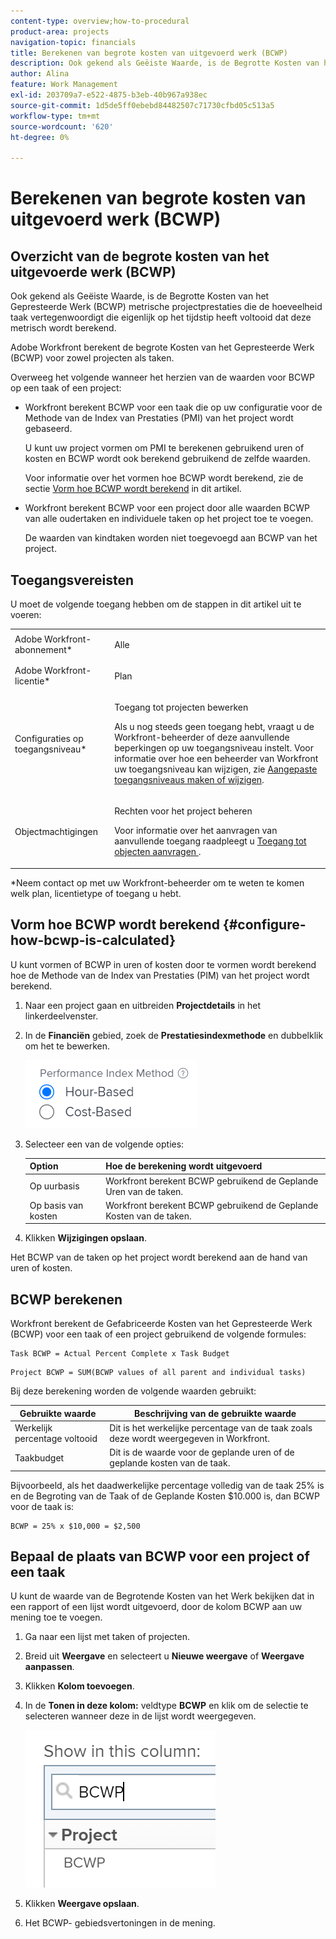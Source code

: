 ```yaml
---
content-type: overview;how-to-procedural
product-area: projects
navigation-topic: financials
title: Berekenen van begrote kosten van uitgevoerd werk (BCWP)
description: Ook gekend als Geëiste Waarde, is de Begrotte Kosten van het Gepresteerde Werk (BCWP) metrische projectprestaties die de hoeveelheid taak vertegenwoordigt die eigenlijk op het tijdstip heeft voltooid dat deze metrisch wordt berekend.
author: Alina
feature: Work Management
exl-id: 203709a7-e522-4875-b3eb-40b967a938ec
source-git-commit: 1d5de5ff0ebebd84482507c71730cfbd05c513a5
workflow-type: tm+mt
source-wordcount: '620'
ht-degree: 0%

---
```


# Berekenen van begrote kosten van uitgevoerd werk (BCWP)

## Overzicht van de begrote kosten van het uitgevoerde werk (BCWP)

Ook gekend als Geëiste Waarde, is de Begrotte Kosten van het Gepresteerde Werk (BCWP) metrische projectprestaties die de hoeveelheid taak vertegenwoordigt die eigenlijk op het tijdstip heeft voltooid dat deze metrisch wordt berekend.

Adobe Workfront berekent de begrote Kosten van het Gepresteerde Werk (BCWP) voor zowel projecten als taken.

Overweeg het volgende wanneer het herzien van de waarden voor BCWP op een taak of een project:

* Workfront berekent BCWP voor een taak die op uw configuratie voor de Methode van de Index van Prestaties (PMI) van het project wordt gebaseerd.

   U kunt uw project vormen om PMI te berekenen gebruikend uren of kosten en BCWP wordt ook berekend gebruikend de zelfde waarden.

   Voor informatie over het vormen hoe BCWP wordt berekend, zie de sectie [Vorm hoe BCWP wordt berekend](#configure-how-bcwp-is-calculated) in dit artikel.

* Workfront berekent BCWP voor een project door alle waarden BCWP van alle oudertaken en individuele taken op het project toe te voegen.

   De waarden van kindtaken worden niet toegevoegd aan BCWP van het project.

## Toegangsvereisten

U moet de volgende toegang hebben om de stappen in dit artikel uit te voeren:

<table style="table-layout:auto"> 
 <col> 
 <col> 
 <tbody> 
  <tr> 
   <td role="rowheader">Adobe Workfront-abonnement*</td> 
   <td> <p>Alle</p> </td> 
  </tr> 
  <tr> 
   <td role="rowheader">Adobe Workfront-licentie*</td> 
   <td> <p>Plan </p> </td> 
  </tr> 
  <tr> 
   <td role="rowheader">Configuraties op toegangsniveau*</td> 
   <td> <p>Toegang tot projecten bewerken</p> <p>Als u nog steeds geen toegang hebt, vraagt u de Workfront-beheerder of deze aanvullende beperkingen op uw toegangsniveau instelt. Voor informatie over hoe een beheerder van Workfront uw toegangsniveau kan wijzigen, zie <a href="../../../administration-and-setup/add-users/configure-and-grant-access/create-modify-access-levels.md" class="MCXref xref">Aangepaste toegangsniveaus maken of wijzigen</a>.</p> </td> 
  </tr> 
  <tr> 
   <td role="rowheader">Objectmachtigingen</td> 
   <td> <p>Rechten voor het project beheren</p> <p>Voor informatie over het aanvragen van aanvullende toegang raadpleegt u <a href="../../../workfront-basics/grant-and-request-access-to-objects/request-access.md" class="MCXref xref">Toegang tot objecten aanvragen </a>.</p> </td> 
  </tr> 
 </tbody> 
</table>

&#42;Neem contact op met uw Workfront-beheerder om te weten te komen welk plan, licentietype of toegang u hebt.

## Vorm hoe BCWP wordt berekend {#configure-how-bcwp-is-calculated}

U kunt vormen of BCWP in uren of kosten door te vormen wordt berekend hoe de Methode van de Index van Prestaties (PIM) van het project wordt berekend.

1. Naar een project gaan en uitbreiden **Projectdetails** in het linkerdeelvenster.
1. In de **Financiën** gebied, zoek de **Prestatiesindexmethode** en dubbelklik om het te bewerken.

   ![](assets/pim-options-hour-cost-based-nwe.png)

1. Selecteer een van de volgende opties:

   | Option | Hoe de berekening wordt uitgevoerd |
   |---|---|
   | Op uurbasis | Workfront berekent BCWP gebruikend de Geplande Uren van de taken. |
   | Op basis van kosten | Workfront berekent BCWP gebruikend de Geplande Kosten van de taken. |

1. Klikken **Wijzigingen opslaan**.

Het BCWP van de taken op het project wordt berekend aan de hand van uren of kosten.

## BCWP berekenen

Workfront berekent de Gefabriceerde Kosten van het Gepresteerde Werk (BCWP) voor een taak of een project gebruikend de volgende formules:

```
Task BCWP = Actual Percent Complete x Task Budget
```

```
Project BCWP = SUM(BCWP values of all parent and individual tasks)
```

Bij deze berekening worden de volgende waarden gebruikt:

| Gebruikte waarde | Beschrijving van de gebruikte waarde |
|---|---|
| Werkelijk percentage voltooid | Dit is het werkelijke percentage van de taak zoals deze wordt weergegeven in Workfront. |
| Taakbudget | Dit is de waarde voor de geplande uren of de geplande kosten van de taak. |

Bijvoorbeeld, als het daadwerkelijke percentage volledig van de taak 25% is en de Begroting van de Taak of de Geplande Kosten $10.000 is, dan BCWP voor de taak is:

```
BCWP = 25% x $10,000 = $2,500
```

## Bepaal de plaats van BCWP voor een project of een taak

U kunt de waarde van de Begrotende Kosten van het Werk bekijken dat in een rapport of een lijst wordt uitgevoerd, door de kolom BCWP aan uw mening toe te voegen.

1. Ga naar een lijst met taken of projecten.
1. Breid uit **Weergave** en selecteert u **Nieuwe weergave** of **Weergave aanpassen**.

1. Klikken **Kolom toevoegen**.
1. In de **Tonen in deze kolom:** veldtype **BCWP** en klik om de selectie te selecteren wanneer deze in de lijst wordt weergegeven.

   ![](assets/bcwp-project-view.png)

1. Klikken **Weergave opslaan**.
1. Het BCWP- gebiedsvertoningen in de mening.
